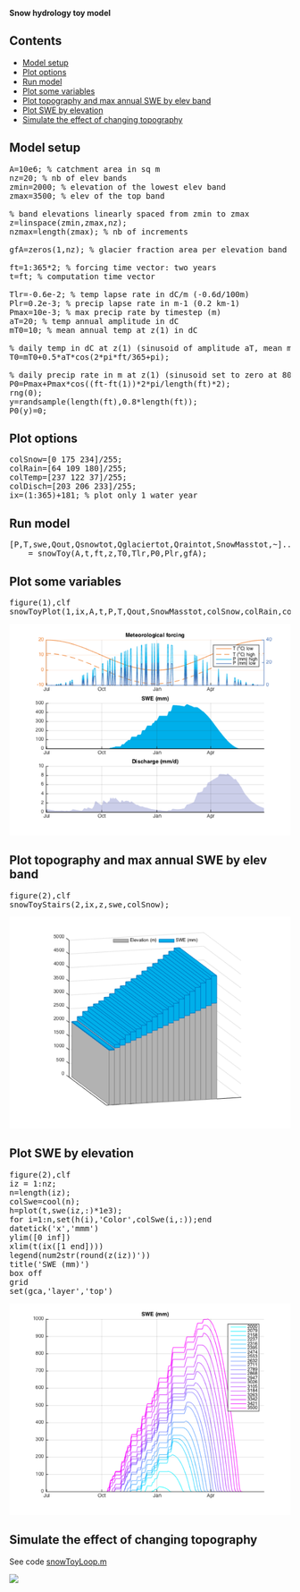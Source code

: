 <div class="content">

**Snow hydrology toy model**

## Contents

<div>

*   [Model setup](#1)
*   [Plot options](#2)
*   [Run model](#3)
*   [Plot some variables](#4)
*   [Plot topography and max annual SWE by elev band](#5)
*   [Plot SWE by elevation](#6)
*   [Simulate the effect of changing topography](#7)

</div>

## Model setup<a name="1"></a>

<pre class="codeinput">A=10e6; <span class="comment">% catchment area in sq m</span>
nz=20; <span class="comment">% nb of elev bands</span>
zmin=2000; <span class="comment">% elevation of the lowest elev band</span>
zmax=3500; <span class="comment">% elev of the top band</span>

<span class="comment">% band elevations linearly spaced from zmin to zmax</span>
z=linspace(zmin,zmax,nz);
nzmax=length(zmax); <span class="comment">% nb of increments</span>

gfA=zeros(1,nz); <span class="comment">% glacier fraction area per elevation band</span>

ft=1:365*2; <span class="comment">% forcing time vector: two years</span>
t=ft; <span class="comment">% computation time vector</span>

Tlr=-0.6e-2; <span class="comment">% temp lapse rate in dC/m (-0.6d/100m)</span>
Plr=0.2e-3; <span class="comment">% precip lapse rate in m-1 (0.2 km-1)</span>
Pmax=10e-3; <span class="comment">% max precip rate by timestep (m)</span>
aT=20; <span class="comment">% temp annual amplitude in dC</span>
mT0=10; <span class="comment">% mean annual temp at z(1) in dC</span>

<span class="comment">% daily temp in dC at z(1) (sinusoid of amplitude aT, mean mT0)</span>
T0=mT0+0.5*aT*cos(2*pi*ft/365+pi);

<span class="comment">% daily precip rate in m at z(1) (sinusoid set to zero at 80% random dates)</span>
P0=Pmax+Pmax*cos((ft-ft(1))*2*pi/length(ft)*2);
rng(0);
y=randsample(length(ft),0.8*length(ft));
P0(y)=0;
</pre>

## Plot options<a name="2"></a>

<pre class="codeinput">colSnow=[0 175 234]/255;
colRain=[64 109 180]/255;
colTemp=[237 122 37]/255;
colDisch=[203 206 233]/255;
ix=(1:365)+181; <span class="comment">% plot only 1 water year</span>
</pre>

## Run model<a name="3"></a>

<pre class="codeinput">[P,T,swe,Qout,Qsnowtot,Qglaciertot,Qraintot,SnowMasstot,~]<span class="keyword">...</span>
    = snowToy(A,t,ft,z,T0,Tlr,P0,Plr,gfA);
</pre>

## Plot some variables<a name="4"></a>

<pre class="codeinput">figure(1),clf
snowToyPlot(1,ix,A,t,P,T,Qout,SnowMasstot,colSnow,colRain,colTemp,colDisch);
</pre>

![](html/snowToyDemo_01.png)

## Plot topography and max annual SWE by elev band<a name="5"></a>

<pre class="codeinput">figure(2),clf
snowToyStairs(2,ix,z,swe,colSnow);
</pre>

![](html/snowToyDemo_02.png)

## Plot SWE by elevation<a name="6"></a>

<pre class="codeinput">figure(2),clf
iz = 1:nz;
n=length(iz);
colSwe=cool(n);
h=plot(t,swe(iz,:)*1e3);
<span class="keyword">for</span> i=1:n,set(h(i),<span class="string">'Color'</span>,colSwe(i,:));<span class="keyword">end</span>
datetick(<span class="string">'x'</span>,<span class="string">'mmm'</span>)
ylim([0 inf])
xlim(t(ix([1 end])))
legend(num2str(round(z(iz))'))
title(<span class="string">'SWE (mm)'</span>)
box <span class="string">off</span>
grid
set(gca,<span class="string">'layer'</span>,<span class="string">'top'</span>)
</pre>

![](html/snowToyDemo_03.png)

## Simulate the effect of changing topography<a name="7"></a>

See code [snowToyLoop.m](https://github.com/sgascoin/snowToy/blob/main/snowToyLoop.m) 

![](html/video.gif)

</div>
